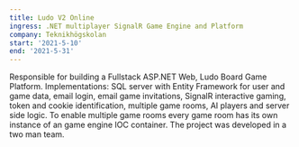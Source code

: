 ```yaml
---
title: Ludo V2 Online
ingress: .NET multiplayer SignalR Game Engine and Platform
company: Teknikhögskolan
start: '2021-5-10'
end: '2021-5-31'
---
```


Responsible for building a Fullstack ASP.NET Web, Ludo Board Game Platform.
Implementations: SQL server with Entity Framework for user and game data,
email login, email game invitations, SignalR interactive gaming, token and
cookie identification, multiple game rooms, AI players and server side logic. To
enable multiple game rooms every game room has its own instance of an game
engine IOC container. The project was developed in a two man team.
